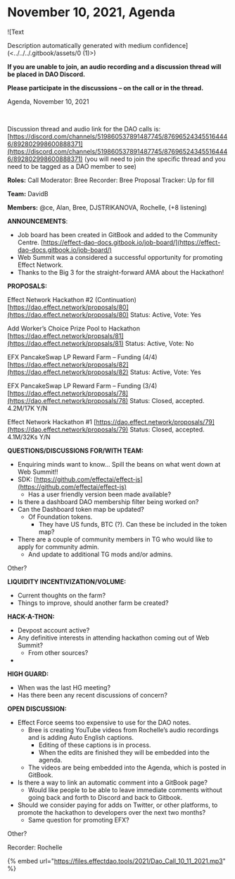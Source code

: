 # November 10, 2021, Agenda

![Text

Description automatically generated with medium confidence](<../../../.gitbook/assets/0 (1)>)‌

​​**If you are unable to join, an audio recording and a discussion thread will be placed in DAO Discord.**

**Please participate in the discussions – on the call or in the thread.**

Agenda, November 10, 2021

‌

Discussion thread and audio link for the DAO calls is: [https://discord.com/channels/519860537891487745/876965243455164446/892802998600888371](https://discord.com/channels/519860537891487745/876965243455164446/892802998600888371) (you will need to join the specific thread and you need to be tagged as a DAO member to see)

‌**Roles:** Call Moderator: Bree Recorder: Bree Proposal Tracker: Up for fill

**Team:** DavidB

**Members:** @ce, Alan, Bree, DJSTRIKANOVA, Rochelle, (+8 listening)

**ANNOUNCEMENTS**:

* Job board has been created in GitBook and added to the Community Centre. [https://effect-dao-docs.gitbook.io/job-board/](https://effect-dao-docs.gitbook.io/job-board/)
* Web Summit was a considered a successful opportunity for promoting Effect Network.
* Thanks to the Big 3 for the straight-forward AMA about the Hackathon!

**PROPOSALS:**

Effect Network Hackathon #2 (Continuation) [https://dao.effect.network/proposals/80](https://dao.effect.network/proposals/80) Status: Active, Vote: Yes

Add Worker’s Choice Prize Pool to Hackathon [https://dao.effect.network/propsals/81](https://dao.effect.network/propsals/81) Status: Active, Vote: No

EFX PancakeSwap LP Reward Farm – Funding (4/4) [https://dao.effect.network/proposals/82](https://dao.effect.network/proposals/82) Status: Active, Vote: Yes

EFX PancakeSwap LP Reward Farm – Funding (3/4) [https://dao.effect.network/proposals/78](https://dao.effect.network/proposals/78) Status: Closed, accepted. 4.2M/17K Y/N

Effect Network Hackathon #1 [https://dao.effect.network/proposals/79](https://dao.effect.network/proposals/79) Status: Closed, accepted. 4.1M/32Ks Y/N

**QUESTIONS/DISCUSSIONS FOR/WITH TEAM:**

* Enquiring minds want to know… Spill the beans on what went down at Web Summit!!
* SDK: [https://github.com/effectai/effect-js](https://github.com/effectai/effect-js)
  * Has a user friendly version been made available?
* Is there a dashboard DAO membership filter being worked on?
* Can the Dashboard token map be updated?
  * Of Foundation tokens.
    * They have US funds, BTC (?). Can these be included in the token map?
* There are a couple of community members in TG who would like to apply for community admin.
  * And update to additional TG mods and/or admins.

Other?

**LIQUIDITY INCENTIVIZATION/VOLUME:**

* Current thoughts on the farm?
* Things to improve, should another farm be created?

**HACK-A-THON:**

* Devpost account active?
* Any definitive interests in attending hackathon coming out of Web Summit?
  * From other sources?
*

**HIGH GUARD:**

* When was the last HG meeting?
* Has there been any recent discussions of concern?

**OPEN DISCUSSION:**

* Effect Force seems too expensive to use for the DAO notes.
  * Bree is creating YouTube videos from Rochelle’s audio recordings and is adding Auto English captions.
    * Editing of these captions is in process.
    * When the edits are finished they will be embedded into the agenda.
  * The videos are being embedded into the Agenda, which is posted in GitBook.
* Is there a way to link an automatic comment into a GitBook page?
  * Would like people to be able to leave immediate comments without going back and forth to Discord and back to Gitbook.
* Should we consider paying for adds on Twitter, or other platforms, to promote the hackathon to developers over the next two months?
  * Same question for promoting EFX?

Other?

Recorder: Rochelle

{% embed url="https://files.effectdao.tools/2021/Dao_Call_10_11_2021.mp3" %}
